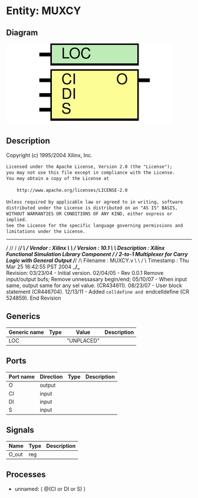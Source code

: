 # Entity: MUXCY

## Diagram

![Diagram](MUXCY.svg "Diagram")
## Description

   Copyright (c) 1995/2004 Xilinx, Inc.
 
    Licensed under the Apache License, Version 2.0 (the "License");
    you may not use this file except in compliance with the License.
    You may obtain a copy of the License at
 
        http://www.apache.org/licenses/LICENSE-2.0
 
    Unless required by applicable law or agreed to in writing, software
    distributed under the License is distributed on an "AS IS" BASIS,
    WITHOUT WARRANTIES OR CONDITIONS OF ANY KIND, either express or implied.
    See the License for the specific language governing permissions and
    limitations under the License.
   ____  ____
  /   /\/   /
 /___/  \  /    Vendor : Xilinx
 \   \   \/     Version : 10.1
  \   \         Description : Xilinx Functional Simulation Library Component
  /   /                  2-to-1 Multiplexer for Carry Logic with General Output
 /___/   /\     Filename : MUXCY.v
 \   \  /  \    Timestamp : Thu Mar 25 16:42:55 PST 2004
  \___\/\___\
 Revision:
    03/23/04 - Initial version.
    02/04/05 - Rev 0.0.1 Remove input/output bufs; Remove unnessasary begin/end;
    05/10/07 - When input same, output same for any sel value. (CR434611).
    08/23/07 - User block statement (CR446704).
    12/13/11 - Added `celldefine and `endcelldefine (CR 524859).
 End Revision
 
## Generics

| Generic name | Type | Value      | Description |
| ------------ | ---- | ---------- | ----------- |
| LOC          |      | "UNPLACED" |             |
## Ports

| Port name | Direction | Type | Description |
| --------- | --------- | ---- | ----------- |
| O         | output    |      |             |
| CI        | input     |      |             |
|  DI       | input     |      |             |
|  S        | input     |      |             |
## Signals

| Name  | Type | Description |
| ----- | ---- | ----------- |
| O_out | reg  |             |
## Processes
- unnamed: ( @(CI or DI or S) )
